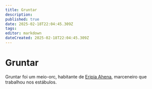 ```yaml
---
title: Gruntar
description: 
published: true
date: 2025-02-18T22:04:45.309Z
tags: 
editor: markdown
dateCreated: 2025-02-18T22:04:45.309Z
---
```


# Gruntar
Gruntar foi um meio-orc, habitante de [Eripia Ahena](/lugares/plano-material/drafeon/sudoeste-de-drafeon/eripia-ahena), marceneiro que trabalhou nos estábulos.